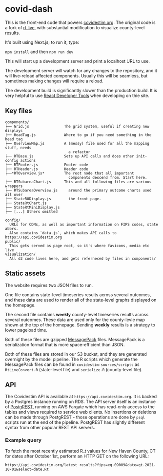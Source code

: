 # covid-dash

This is the front-end code that powers [covidestim.org](https://covidestim.org). The original code is a fork of [rt.live](https://rt.live), with substantial modification to visualize county-level results.

It's built using Next.js; to run it, type:

`npm install` and then `npm run dev`

This will start up a development server and print a localhost URL to use.

The development server will watch for any changes to the repository, and it will
live-reload affected components. Usually this will be seamless, but sometimes making
changes will require a reload.

The development build is significantly slower than the production build. It is very
helpful to use [React Developer Tools][rdt] when developing on thie site.

## Key files

```
components/
├── Grid.js                The grid system, useful if creating new displays
├── HeadTag.js             Where to go if you need something in the head tag
├── OverviewMap.js         A (messy) file used for all the mapping stuff, needs
                             a refactor
├── RTBase.js              Sets up API calls and does other init-config actions
├── RTFooter.js            Footer code
├── RTHeader.js            Header code
├──*RTOverview.js*         The root node that all important
                             components descend from. Start here.
├── RTSubareaChart.js      This and all following files are various wrappers
├── RTSubareaOverview.js     around the primary outcome charts used all over
├── StateR0Display.js        the front page. 
├── StateRtChart.js
├── StateRtMiniDisplay.js
├── [...] Others omitted
```

```
config/
  URLs for CDNs, as well as important information on FIPS codes, state abbrs.
  Also contains `data.js`, which makes API calls to https://api.covidestim.org
public/
  This gets served as page root, so it's where favicons, media etc live
visualization/
  All d3 code lives here, and gets referneced by files in components/
```

## Static assets

The website requires two JSON files to run.

One file contains state-level timeseries results across several outcomes, 
and these data are used to render all of the state-level graphs displayed on 
the homepage.

The second file contains **weekly** county-level timeseries results across
several outcomes. These data are used only for the county-levle map shown at the
top of the homepage. Sending **weekly** results is a strategy to lower pageload
time.

Both of these files are gzipped [MessagePack][msgpack] files. MessagePack is a
serialization format that is more space-efficient than JSON.

Both of these files are stored in our S3 bucket, and they are generated overnight
by the model pipeline. The R scripts which generate the MessagePack files can be
found in `covidestim-sources/scripts` as `RtLiveConvert.R` (state-level file) and
`serialize.R` (county-level file).

## API

The Covidestim API is available at `https://api.covidestim.org`. It is backed by a
Postgres instance running on RDS. The API server itself is an instance of [PostgREST][postgrest],
running on AWS Fargate which has read-only access to the tables and views required
to service web clients. No insertions or deletions can be made through PostgREST - 
those operations are done by `psql` scripts run at the end of the pipeline.
PostgREST has slightly different syntax from other popular REST API servers.

### Example query

To fetch the most recently estimated R_t values for New Haven County, CT for dates after 
October 1st, perform an HTTP GET on the following URL:

```
https://api.covidestim.org/latest_results?fips=eq.09009&date=gt.2021-10-01&select=date,Rt
```

[msgpack]: https://msgpack.org/index.html
[postgrest]: https://postgrest.org/
[rdt]: https://chrome.google.com/webstore/detail/react-developer-tools/fmkadmapgofadopljbjfkapdkoienihi?hl=en
